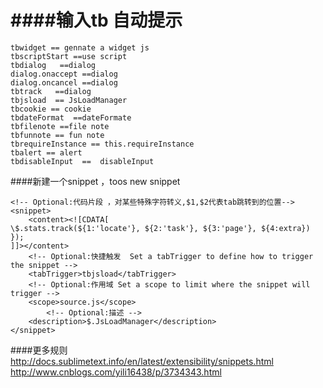 ####输入tb 自动提示
====================================

```
tbwidget == gennate a widget js
tbscriptStart ==use script
tbdialog   ==dialog
dialog.onaccept ==dialog
dialog.oncancel ==dialog
tbtrack   ==dialog
tbjsload  == JsLoadManager
tbcookie == cookie
tbdateFormat  ==dateFormate
tbfilenote ==file note
tbfunnote == fun note
tbrequireInstance == this.requireInstance
tbalert == alert
tbdisableInput  ==  disableInput
```

####新建一个snippet ，toos new snippet 

```
<!-- Optional:代码片段 ，对某些特殊字符转义,$1,$2代表tab跳转到的位置-->
<snippet>
	<content><![CDATA[
\$.stats.track(${1:'locate'}, ${2:'task'}, ${3:'page'}, ${4:extra})
});
]]></content>
	<!-- Optional:快捷触发  Set a tabTrigger to define how to trigger the snippet -->
	<tabTrigger>tbjsload</tabTrigger>
	<!-- Optional:作用域 Set a scope to limit where the snippet will trigger -->
	<scope>source.js</scope>
		<!-- Optional:描述 -->
	<description>$.JsLoadManager</description>
</snippet>

```
####更多规则
http://docs.sublimetext.info/en/latest/extensibility/snippets.html
http://www.cnblogs.com/yili16438/p/3734343.html
